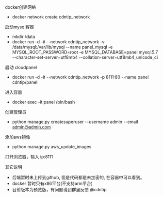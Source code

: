 docker创建网络

- docker network create cdntip_network

启动mysql容器

- mkdir /data
- docker run -d -it --network cdntip_network -v /data/mysql:/var/lib/mysql --name panel_mysql -e MYSQL_ROOT_PASSWORD=root -e MYSQL_DATABASE=panel mysql:5.7 --character-set-server=utf8mb4 --collation-server=utf8mb4_unicode_ci

启动 cloudpanel 

- docker run -d -it --network cdntip_network -p 8111:80 --name panel cdntip/panel

进入容器

- docker exec -it panel /bin/bash

创建管理员
- python manage.py createsuperuser --username admin --email admin@admin.com

添加aws镜像
- python manage.py aws_update_images


打开浏览器，输入  ip:8111

其它说明
- 后端暂时未上传到github, 但是代码都是未加密的, 在容器中可以看到。
- docker 暂时只有x86平台(不支持arm平台)
- 目前版本为预览版，有问题请到群里反馈 @cdntip
